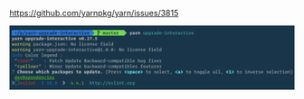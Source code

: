 https://github.com/yarnpkg/yarn/issues/3815

![alt text](https://raw.githubusercontent.com/CarlRosell/yarn-upgrade-interactive/master/img.png)
